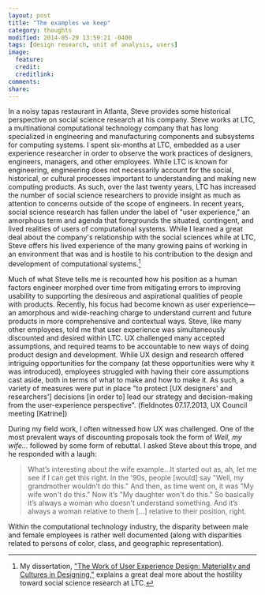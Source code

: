 ```yaml
---
layout: post
title: "The examples we keep"
category: thoughts
modified: 2014-05-29 13:59:21 -0400
tags: [design research, unit of analysis, users]
image:
  feature: 
  credit: 
  creditlink: 
comments: 
share: 
---
```

In a noisy tapas restaurant in Atlanta, Steve provides some historical perspective on social science research at his company. Steve works at LTC, a multinational computational technology company that has long specialized in engineering and manufacturing components and subsystems for computing systems. I spent six-months at LTC, embedded as a user experience researcher in order to observe the work practices of designers, engineers, managers, and other employees. While LTC is known for engineering, engineering does not necessarily account for the social, historical, or cultural processes important to understanding and making new computing products. As such, over the last twenty years, LTC has increased the number of social science researchers to provide insight as much as attention to concerns outside of the scope of engineers. In recent years, social science research has fallen under the label of "user experience," an amorphous term and agenda that foregrounds the situated, contingent, and lived realities of users of computational systems. While I learned a great deal about the company's relationship with the social sciences while at LTC, Steve offers his lived experience of the many growing pains of working in an environment that was and is hostile to his contribution to the design and development of computational systems.[^1]

Much of what Steve tells me is  recounted how his position as a human factors engineer morphed over time from mitigating errors to improving usability to supporting the desireous and aspirational qualities of people with products. Recently, his focus had become known as user experience&mdash;an amorphous and wide-reaching charge to understand current and future products in more comprehensive and contextual ways. Steve, like many other employees, told me that user experience was simultaneously discounted and desired within LTC. UX challenged many accepted assumptions, and required teams to be accountable to new ways of doing product design and development. While UX design and research offered intriguing opportunities for the company (at these opportunities were why it was introduced), employees struggled with having their core assumptions cast aside, both in terms of what to make and how to make it. As such, a variety of measures were put in place "to protect [UX designers' and researchers'] decisions [in order to] lead our strategy and decision-making from the user-experience perspective". (fieldnotes 07.17.2013, UX Council meeting [Katrine])

During my field work, I often witnessed how UX was challenged. One of the most prevalent ways of discounting proposals took the form of *Well, my wife...* followed by some form of rebuttal. I asked Steve about this trope, and he responded with a laugh: 

>What’s interesting about the wife example...It started out as, ah, let me see if I can get this right. In the '90s, people [would] say "Well, my grandmother wouldn't do this." And then, as time went on, it was "My wife won't do this." Now it’s "My daughter won't do this." So basically it’s always a woman who doesn't understand something. And it’s always a woman relative to them [...] relative to their position, right.

Within the computational technology industry, the disparity between male and female employees is rather well documented (along with disparities related to persons of color, class, and geographic representation).

[^1]: My dissertation, ["The Work of User Experience Design: Materiality and Cultures in Designing,"](#) explains a great deal more about the hostility toward social science research at LTC. 



